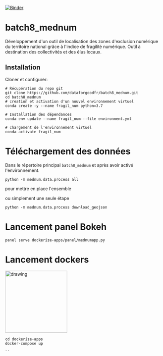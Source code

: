 [![Binder](https://mybinder.org/badge_logo.svg)](https://mybinder.org/v2/gh/slamer59/batch8_mednum.git/master?urlpath=/proxy/5006/mednumapp)
# batch8_mednum
Développement d'un outil de localisation des zones d'exclusion numérique du territoire national grâce à l'indice de fragilité numérique.
Outil à destination des collectivités et des élus locaux.



## Installation
Cloner et configurer:

```
# Récupération du repo git
git clone https://github.com/dataforgoodfr/batch8_mednum.git
cd batch8_mednum
# creation et activation d'un nouvel environnement virtuel
conda create -y --name fragil_num python=3.7

# Installation des dépendances
conda env update --name fragil_num --file environment.yml

# chargement de l'environnement virtuel
conda activate fragil_num

```

# Téléchargement des données
Dans le répertoire principal `batch8_mednum` et après avoir activé l'environnement.

```
python -m mednum.data.process all
```
pour mettre en place l'ensemble

ou simplement une seule étape

```
python -m mednum.data.process download_geojson
```

# Lancement panel Bokeh
```
panel serve dockerize-apps/panel/mednumapp.py
```

# Lancement dockers 
<img src="https://www.docker.com/sites/default/files/d8/styles/role_icon/public/2019-07/Moby-logo.png?itok=sYH_JEaJ" alt="drawing" width="200"/>


```
cd dockerize-apps
docker-compose up 

``
